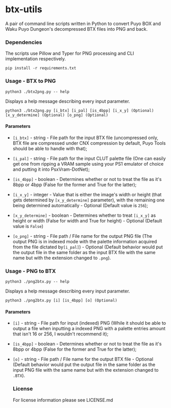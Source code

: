 # btx-utils
A pair of command line scripts written in Python to convert Puyo BOX and Waku Puyo Dungeon's decompressed BTX files into PNG and back.



### Dependencies

The scripts use Pillow and Typer for PNG processing and CLI implementation respectively.

`pip install -r requirements.txt`

### Usage - BTX to PNG

`python3 ./btx2png.py -- help`

Displays a help message describing every input parameter.

`python3 ./btx2png.py [i_btx] [i_pal] [is_4bpp] [i_x_y] (Optional) [x_y_determine] (Optional) [o_png] (Optional)`

#### Parameters

- `[i_btx]` - string - File path for the input BTX file (uncompressed only, BTX file are compressed under CNX compression by default, Puyo Tools should be able to handle with that);

- `[i_pal]` - string - File path for the input CLUT palette file (One can easily get one from ripping a VRAM sample using your PS1 emulator of choice and putting it into PsxVram-DotNet);

- `[is_4bpp]` - boolean - Determines whether or not to treat the file as it's 8bpp or 4bpp (False for the former and True for the latter);

- `[i_x_y]` - integer - Value that is either the image's width or height (that gets determined by `[x_y_determine]` parameter), with the remaining one being determined automatically  - Optional (Default value is `256`);

- `[x_y_determine]` - boolean - Determines whether to treat `[i_x_y]` as height or width (False for width and True for height) - Optional (Default value is `False`)

- `[o_png]` - string - File path / File name for the output PNG file (The output PNG is in indexed mode with the palette information acquired from  the file dictated by`[i_pal]`) - Optional (Default behavior would put the output file in the same folder as the input BTX file with the same name but with the extension changed to `.png`).

  <!-- -->

### Usage - PNG to BTX

`python3 ./png2btx.py -- help`

Displays a help message describing every input parameter.

`python3 ./png2btx.py [i] [is_4bpp] [o] (Optional)`

#### Parameters

- `[i]` - string - File path for input (indexed) PNG (While it should be able to output a file when inputting a indexed PNG with a palette entries amount that isn't 16 or 256, I wouldn't recommend it);

- `[is_4bpp]` - boolean - Determines whether or not to treat the file as it's 8bpp or 4bpp (False for the former and True for the latter);

- `[o]` - string - File path / File name for the output BTX file  - Optional (Default behavior would put the output file in the same folder as the input PNG file with the same name but with the extension changed to `.BTX`).

    

  <!-- -->
  
    
  
  ### License
    
  For license information please see LICENSE.md
    
    



